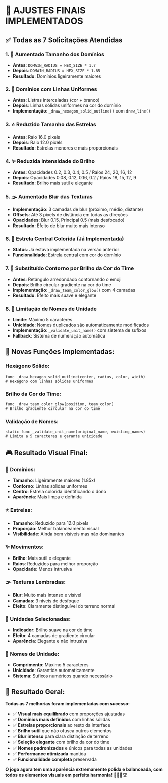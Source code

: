 # 🎨 AJUSTES FINAIS IMPLEMENTADOS

## ✅ Todas as 7 Solicitações Atendidas

### **1. 📏 Aumentado Tamanho dos Domínios**
- **Antes**: `DOMAIN_RADIUS = HEX_SIZE * 1.7`
- **Depois**: `DOMAIN_RADIUS = HEX_SIZE * 1.85`
- **Resultado**: Domínios ligeiramente maiores

### **2. 📐 Domínios com Linhas Uniformes**
- **Antes**: Listras intercaladas (cor + branco)
- **Depois**: Linhas sólidas uniformes na cor do domínio
- **Implementação**: `_draw_hexagon_solid_outline()` com `draw_line()`

### **3. ⭐ Reduzido Tamanho das Estrelas**
- **Antes**: Raio 16.0 pixels
- **Depois**: Raio 12.0 pixels
- **Resultado**: Estrelas menores e mais proporcionais

### **4. ✨ Reduzida Intensidade do Brilho**
- **Antes**: Opacidades 0.2, 0.3, 0.4, 0.5 / Raios 24, 20, 16, 12
- **Depois**: Opacidades 0.08, 0.12, 0.16, 0.2 / Raios 18, 15, 12, 9
- **Resultado**: Brilho mais sutil e elegante

### **5. 🌫️ Aumentado Blur das Texturas**
- **Implementação**: 3 camadas de blur (próximo, médio, distante)
- **Offsets**: Até 3 pixels de distância em todas as direções
- **Opacidades**: Blur 0.15, Principal 0.5 (mais desfocado)
- **Resultado**: Efeito de blur muito mais intenso

### **6. 🌟 Estrela Central Colorida (Já Implementada)**
- **Status**: Já estava implementada na versão anterior
- **Funcionalidade**: Estrela central com cor do domínio

### **7. 💫 Substituído Contorno por Brilho da Cor do Time**
- **Antes**: Retângulo arredondado contornando o emoji
- **Depois**: Brilho circular gradiente na cor do time
- **Implementação**: `_draw_team_color_glow()` com 4 camadas
- **Resultado**: Efeito mais suave e elegante

### **8. 📝 Limitação de Nomes de Unidade**
- **Limite**: Máximo 5 caracteres
- **Unicidade**: Nomes duplicados são automaticamente modificados
- **Implementação**: `_validate_unit_name()` com sistema de sufixos
- **Fallback**: Sistema de numeração automática

## 🔧 **Novas Funções Implementadas:**

### **Hexágono Sólido:**
```gdscript
func _draw_hexagon_solid_outline(center, radius, color, width)
# Hexágono com linhas sólidas uniformes
```

### **Brilho da Cor do Time:**
```gdscript
func _draw_team_color_glow(position, team_color)
# Brilho gradiente circular na cor do time
```

### **Validação de Nomes:**
```gdscript
static func _validate_unit_name(original_name, existing_names)
# Limita a 5 caracteres e garante unicidade
```

## 🎮 **Resultado Visual Final:**

### **🏰 Domínios:**
- **Tamanho**: Ligeiramente maiores (1.85x)
- **Contorno**: Linhas sólidas uniformes
- **Centro**: Estrela colorida identificando o dono
- **Aparência**: Mais limpa e definida

### **⭐ Estrelas:**
- **Tamanho**: Reduzido para 12.0 pixels
- **Proporção**: Melhor balanceamento visual
- **Visibilidade**: Ainda bem visíveis mas não dominantes

### **✨ Movimentos:**
- **Brilho**: Mais sutil e elegante
- **Raios**: Reduzidos para melhor proporção
- **Opacidade**: Menos intrusiva

### **🌫️ Texturas Lembradas:**
- **Blur**: Muito mais intenso e visível
- **Camadas**: 3 níveis de desfoque
- **Efeito**: Claramente distinguível do terreno normal

### **💫 Unidades Selecionadas:**
- **Indicador**: Brilho suave na cor do time
- **Efeito**: 4 camadas de gradiente circular
- **Aparência**: Elegante e não intrusiva

### **📝 Nomes de Unidade:**
- **Comprimento**: Máximo 5 caracteres
- **Unicidade**: Garantida automaticamente
- **Sistema**: Sufixos numéricos quando necessário

## 🎊 **Resultado Geral:**

**Todas as 7 melhorias foram implementadas com sucesso:**
- ✅ **Visual mais equilibrado** com proporções ajustadas
- ✅ **Domínios mais definidos** com linhas sólidas
- ✅ **Estrelas proporcionais** ao resto da interface
- ✅ **Brilho sutil** que não ofusca outros elementos
- ✅ **Blur intenso** para clara distinção de terreno
- ✅ **Seleção elegante** com brilho da cor do time
- ✅ **Nomes padronizados** e únicos para todas as unidades
- ✅ **Performance otimizada** mantida
- ✅ **Funcionalidade completa** preservada

**O jogo agora tem uma aparência extremamente polida e balanceada, com todos os elementos visuais em perfeita harmonia!** 🎨✨🎯🏆